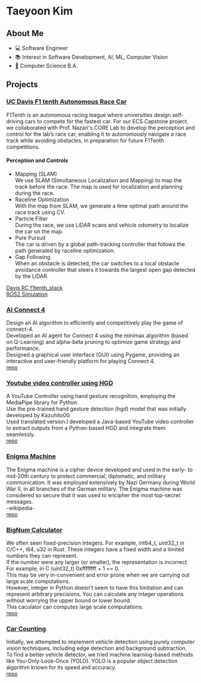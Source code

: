 # Taeyoon Kim

## About Me
 * :computer: Software Engineer
 * :books: Interest in Software Development, AI, ML, Computer Vision
 * :school: Computer Science B.A.

## Projects

### [UC Davis F1 tenth Autonomous Race Car](https://github.com/C-Gongja/f1tenth_gym_ros.git)
F1Tenth is an autonomous racing league where universities design self-driving cars to compete for the fastest car. For our ECS Capstone project, we collaborated with Prof. Nazari's CORE Lab to develop the perception and control for the lab’s race car, enabling it to autonomously navigate a race track while avoiding obstacles, in preparation for future F1Tenth competitions.

#### Perception and Controls
* Mapping (SLAM)<br>
We use SLAM (Simultaneous Localization and Mapping) to map the track before the race. The map is used for localization and planning during the race.
* Raceline Optimization<br>
With the map from SLAM, we generate a time optimal path around the race track using CV.
* Particle Filter<br>
During the race, we use LiDAR scans and vehicle odometry to localize the car on the map.
* Pure Pursuit<br>
The car is driven by a global path-tracking controller that follows the path generated by raceline optimization.
* Gap Following<br>
When an obstacle is detected, the car switches to a local obstacle avoidance controller that steers it towards the largest open gap detected by the LiDAR.<br>

[Davis RC f1tenth_stack](https://github.com/C-Gongja/darc_f1tenth_system.git) <br>
[ROS2 Simulation](https://github.com/C-Gongja/f1tenth_gym_ros.git) <br>

### [AI Connect 4](https://github.com/C-Gongja/connect_4_ai)
Design an AI algorithm to efficiently and competitively play the game of connect-4. <br>
Developed an AI agent for Connect 4 using the minimax algorithm (based on Q-Learning) and alpha-beta pruning to optimize game strategy and performance. <br>
Designed a graphical user interface (GUI) using Pygame, providing an interactive and user-friendly platform for playing Connect 4.<br>
[repo](https://github.com/C-Gongja/connect_4_ai) <br>

### [Youtube video controller using HGD](https://github.com/C-Gongja/hgd_youtube_controller)
A YouTube Controller using hand gesture recognition, employing the MediaPipe library for Python.<br>
Use the pre-trained hand gesture detection (hgd) model that was initially developed by Kazuhito00.<br> 
Used translated version.I developed a Java-based YouTube video controller to extract outputs from a Python-based HGD and integrate them seamlessly.<br>
[repo](https://github.com/C-Gongja/hgd_youtube_controller) <br>

### [Enigma Machine](https://github.com/C-Gongja/Enigma-Machine)
The Enigma machine is a cipher device developed and used in the early- to mid-20th century to protect commercial, diplomatic, and military communication. It was employed extensively by Nazi Germany during World War II, in all branches of the German military. The Enigma machine was considered so secure that it was used to encipher the most top-secret messages. <br> -wikipedia- <br>
[repo](https://github.com/C-Gongja/Enigma-Machine) <br>

### [BigNum Calculator](https://github.com/C-Gongja/BigNum-Calculator)
We often seen fixed-precision integers. For example, int64_t, uint32_t in C/C++, i64, u32 in Rust. These integers have a fixed width and a limited numbers they can represent. <br>
If the number were any larger (or smaller), the representation is incorrect. For example, in C (uint32_t) 0xffffffff + 1 == 0. <br>
This may be very in-convenient and error prone when we are carrying out large scale computations.<br>
However, integer in Python doesn't seem to have this limitation and can represent arbitrary precisions. You can calculate any integer operations without worrying the upper bound or lower bound.<br>
This caculator can computes large scale computations.<br>
[repo](https://github.com/C-Gongja/BigNum-Calculator) <br>

### [Car Counting](https://github.com/C-Gongja/CV_vehicle_counter)
Initially, we attempted to implement vehicle detection using purely computer vision techniques, including edge detection and background subtraction. <br>
To find a better vehicle detector, we tried machine learning-based methods like You-Only-Look-Once (YOLO). YOLO is a popular object detection algorithm known for its speed and accuracy.<br>
[repo](https://github.com/C-Gongja/CV_vehicle_counter) <br>

<!--
**C-Gongja/C-Gongja** is a ✨ _special_ ✨ repository because its `README.md` (this file) appears on your GitHub profile.

Here are some ideas to get you started:

- 🔭 I’m currently working on ...
- 🌱 I’m currently learning ...
- 👯 I’m looking to collaborate on ...
- 🤔 I’m looking for help with ...
- 💬 Ask me about ...
- 📫 How to reach me: ...
- 😄 Pronouns: ...
- ⚡ Fun fact: ...
-->
